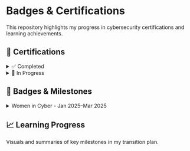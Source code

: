 # Badges & Certifications
This repository highlights my progress in cybersecurity certifications and learning achievements.


## 🧾 Certifications

<details>
  <summary>✅ Completed</summary>

- [Security+ - May 2024](https://www.credly.com/badges/d2c87cac-c8fc-4a88-abbd-b8a6186de7f8/public_url)
- [Google Cybersecurity Professional Certificate - Nov 2024](https://www.credly.com/badges/af91d701-a9e4-4d85-89f8-235c82200fcc/public_url)

</details>

<details>
  <summary>🚧 In Progress </summary>

- Certified Internal Auditor (CIA)
- ISACA IR Risk Fundamentals

</details>

## 🏅 Badges & Milestones

<details>
  <summary>Women in Cyber - Jan 2025–Mar 2025</summary>

  <details>
    <summary>🧩 Fundamentals</summary>
    - Linux Command Line  
    - PowerShell Basics  
    - Intro to Networking  
    - Secure Fundamentals  
    - Cyber 101  
  </details>

  <details>
    <summary>🛡️ Defensive Cyber</summary>
    - Intro to Velociraptor  
    - Threat Hunting  
    - Splunk  
    - Incident Response  
  </details>

  <details>
    <summary>☁️ Cloud Security</summary>
    - Amazon Web Services  
    - Incident Response & Forensics in AWS  
    - Top 10 AWS Attacker Techniques 2023  
  </details>

</details>

## 📈 Learning Progress
Visuals and summaries of key milestones in my transition plan.
